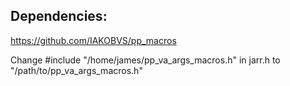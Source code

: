 ## Dependencies:
<https://github.com/IAKOBVS/pp_macros>

Change #include "/home/james/pp_va_args_macros.h" in jarr.h to "/path/to/pp_va_args_macros.h"
